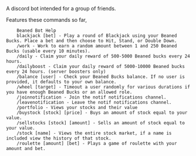 A discord bot intended for a group of friends.

Features these commands so far,

        Beaned Bot Help
        blackjack [bet] - Play a round of Blackjack using your Beaned Bucks. Place a bet and then choose to Hit, Stand, or Double Down.
        /work - Work to earn a random amount between 1 and 250 Beaned Bucks (usable every 10 minutes).
        /daily - Claim your daily reward of 500-5000 Beaned bucks every 24 hours.
        /dailyboost - Claim your daily reward of 5000-10000 Beaned bucks every 24 hours. (server boosters only)
        /balance [user] - Check your Beaned Bucks balance. If no user is provided, it defaults to your own balance.
        /wheel [target] - Timeout a user randomly for various durations if you have enough Beaned Bucks or an allowed role.
        /joinnotification - Join the notif notifications channel.
        /leavenotification - Leave the notif notifications channel.
        /portfolio - Views your stocks and their value
        /buystock [stock] [price] - Buys an amount of stock equal to your value.
        /sellstocks [stock] [amount] - Sells an amount of stock equal to your value.
        /stock [name] - Views the entire stock market, if a name is included view the history of that stock.
        /roulette [amount] [bet] - Plays a game of roulette with your amount and bet.
